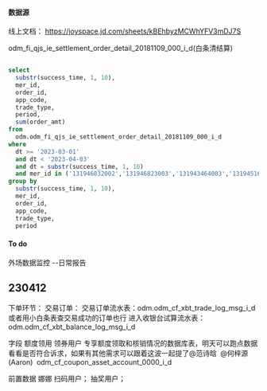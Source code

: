 

#### 数据源

线上文档：
https://joyspace.jd.com/sheets/kBEhbyzMCWhYFV3mDJ7S


odm_fi_qjs_ie_settlement_order_detail_20181109_000_i_d(白条清结算)



```sql

select
  substr(success_time, 1, 10),
  mer_id,
  order_id,
  app_code,
  trade_type, 
  period,
  sum(order_amt)
from
  odm.odm_fi_qjs_ie_settlement_order_detail_20181109_000_i_d
where 
  dt >= '2023-03-01'
  and dt < '2023-04-03'
  and dt = substr(success_time, 1, 10)
  and mer_id in ('131946032002','131946823003','131943464003','131945168003','131946176003','131944199003','131946269003','131945260003','130025318004','131946032003','131946823002','131943464002','131945168002','131946176002','131944199002','131946269002','131945260002','130025318003')
group by
  substr(success_time, 1, 10),
  mer_id,
  order_id,
  app_code,
  trade_type,
  period
```


#### To do
外场数据监控  --日常报告

## 230412


下单环节：
交易订单： 
交易订单流水表：odm.odm_cf_xbt_trade_log_msg_i_d
或者用小白条表查交易成功的订单也行
进入收银台试算流水表：odm.odm_cf_xbt_balance_log_msg_i_d

字段
额度领用
领券用户
专享额度领取和核销情况的数据库表，明天可以跑点数据看看是否符合诉求，如果有其他需求可以跟着这波一起提了@范诗晗  @何梓源(Aaron)  odm_cf_coupon_asset_account_0000_i_d


前置数据  娜娜
扫码用户；
抽奖用户；


